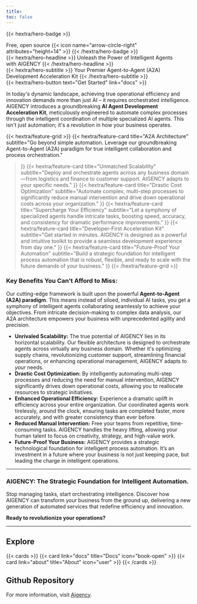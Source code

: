 ```yaml
---
title:
toc: false
---
```



{{< hextra/hero-badge >}}
  <div class="hx:w-2 hx:h-2 hx:rounded-full hx:bg-primary-400"></div>
  <span>Free, open source</span>
  {{< icon name="arrow-circle-right" attributes="height=14" >}}
{{< /hextra/hero-badge >}}

<div class="hx:mt-6 hx:mb-6">
{{< hextra/hero-headline >}}
  Unleash the Power of Intelligent Agents&nbsp;<br class="hx:sm:block hx:hidden" />with AIGENCY
{{< /hextra/hero-headline >}}
</div>

<div class="hx:mb-12">
{{< hextra/hero-subtitle >}}
  Your Premier Agent-to-Agent (A2A) Development Acceleration Kit
{{< /hextra/hero-subtitle >}}
</div>

<div class="hx:mb-6">
{{< hextra/hero-button text="Get Started" link="docs" >}}
</div>

<div class="hx:mt-10"></div>

In today's dynamic landscape, achieving true operational efficiency and innovation demands more than just AI – it requires orchestrated intelligence. AIGENCY introduces a groundbreaking **AI Agent Development Acceleration Kit**, meticulously engineered to automate complex processes through the intelligent coordination of multiple specialized AI agents. This isn't just automation; it's a revolution in how your business operates.

<div class="hx:mb-10"></div>

{{< hextra/feature-grid >}}
  {{< hextra/feature-card
    title="A2A Architecture"
    subtitle="Go beyond simple automation. Leverage our groundbreaking Agent-to-Agent (A2A) paradigm for true intelligent collaboration and process orchestration."
  >}}
  {{< hextra/feature-card
    title="Unmatched Scalability"
    subtitle="Deploy and orchestrate agents across any business domain—from logistics and finance to customer support. AIGENCY adapts to your specific needs."
  >}}
  {{< hextra/feature-card
    title="Drastic Cost Optimization"
    subtitle="Automate complex, multi-step processes to significantly reduce manual intervention and drive down operational costs across your organization."
  >}}
  {{< hextra/feature-card
    title="Supercharge Your Efficiency"
    subtitle="Let a symphony of specialized agents handle intricate tasks, boosting speed, accuracy, and consistency for dramatic performance improvements."
  >}}
  {{< hextra/feature-card
    title="Developer-First Acceleration Kit"
    subtitle="Get started in minutes. AIGENCY is designed as a powerful and intuitive toolkit to provide a seamless development experience from day one."
  >}}
  {{< hextra/feature-card
    title="Future-Proof Your Automation"
    subtitle="Build a strategic foundation for intelligent process automation that is robust, flexible, and ready to scale with the future demands of your business."
  >}}
{{< /hextra/feature-grid >}}

### Key Benefits You Can't Afford to Miss:

Our cutting-edge framework is built upon the powerful **Agent-to-Agent (A2A) paradigm**. This means instead of siloed, individual AI tasks, you get a symphony of intelligent agents collaborating seamlessly to achieve your objectives. From intricate decision-making to complex data analysis, our A2A architecture empowers your business with unprecedented agility and precision.

* **Unrivaled Scalability:** The true potential of AIGENCY lies in its horizontal scalability. Our flexible architecture is designed to orchestrate agents across virtually any business domain. Whether it's optimizing supply chains, revolutionizing customer support, streamlining financial operations, or enhancing operational management, AIGENCY adapts to *your* needs.
* **Drastic Cost Optimization:** By intelligently automating multi-step processes and reducing the need for manual intervention, AIGENCY significantly drives down operational costs, allowing you to reallocate resources to strategic initiatives.
* **Enhanced Operational Efficiency:** Experience a dramatic uplift in efficiency across your entire organization. Our coordinated agents work tirelessly, around the clock, ensuring tasks are completed faster, more accurately, and with greater consistency than ever before.
* **Reduced Manual Intervention:** Free your teams from repetitive, time-consuming tasks. AIGENCY handles the heavy lifting, allowing your human talent to focus on creativity, strategy, and high-value work.
* **Future-Proof Your Business:** AIGENCY provides a strategic technological foundation for intelligent process automation. It’s an investment in a future where your business is not just keeping pace, but leading the charge in intelligent operations.

---

### **AIGENCY: The Strategic Foundation for Intelligent Automation.**

Stop managing tasks, start orchestrating intelligence. Discover how AIGENCY can transform your business from the ground up, delivering a new generation of automated services that redefine efficiency and innovation.

**Ready to revolutionize your operations?**

---

## Explore

{{< cards >}}
  {{< card link="docs" title="Docs" icon="book-open" >}}
  {{< card link="about" title="About" icon="user" >}}
{{< /cards >}}

## Github Repository

For more information, visit [Aigency](https://github.com/aigency-project/aigency-lib).



